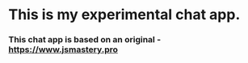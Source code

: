 # This is my experimental chat app.

### This chat app is based on an original - https://www.jsmastery.pro
